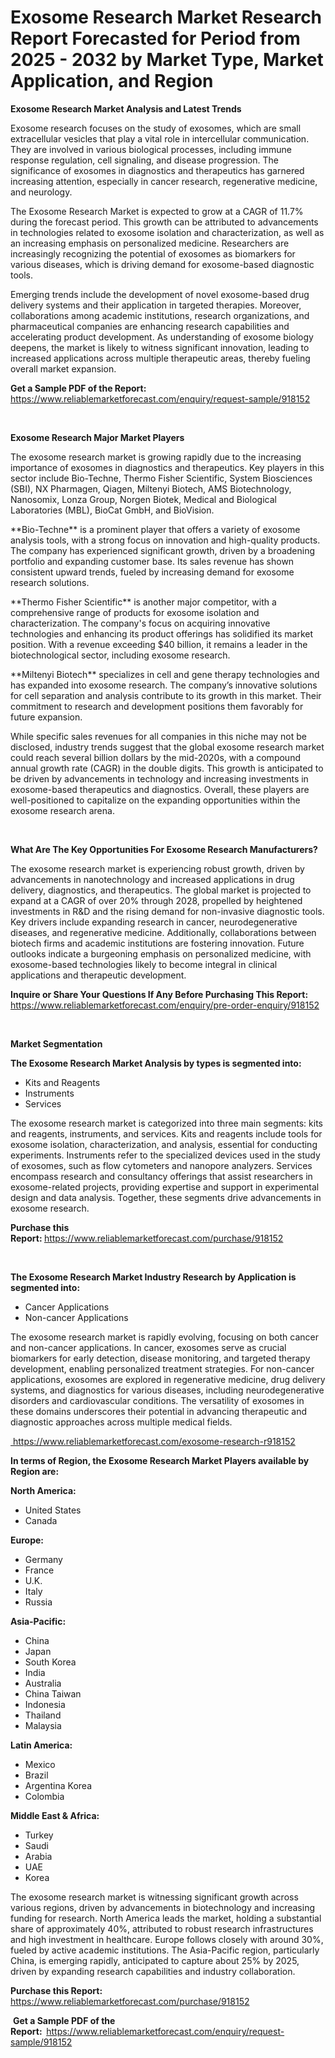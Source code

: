 <p><h1>Exosome Research Market Research Report Forecasted for Period from 2025 -  2032 by Market Type, Market Application, and Region</h1></p><p><strong>Exosome Research Market Analysis and Latest Trends</strong></p>
<p><p>Exosome research focuses on the study of exosomes, which are small extracellular vesicles that play a vital role in intercellular communication. They are involved in various biological processes, including immune response regulation, cell signaling, and disease progression. The significance of exosomes in diagnostics and therapeutics has garnered increasing attention, especially in cancer research, regenerative medicine, and neurology.</p><p>The Exosome Research Market is expected to grow at a CAGR of 11.7% during the forecast period. This growth can be attributed to advancements in technologies related to exosome isolation and characterization, as well as an increasing emphasis on personalized medicine. Researchers are increasingly recognizing the potential of exosomes as biomarkers for various diseases, which is driving demand for exosome-based diagnostic tools.</p><p>Emerging trends include the development of novel exosome-based drug delivery systems and their application in targeted therapies. Moreover, collaborations among academic institutions, research organizations, and pharmaceutical companies are enhancing research capabilities and accelerating product development. As understanding of exosome biology deepens, the market is likely to witness significant innovation, leading to increased applications across multiple therapeutic areas, thereby fueling overall market expansion.</p></p>
<p><strong>Get a Sample PDF of the Report:&nbsp;</strong> <a href="https://www.reliablemarketforecast.com/enquiry/request-sample/918152?utm_campaign=1197&utm_medium=2&utm_source=Github&utm_content=ia&utm_term=18042025&utm_id=exosome-research">https://www.reliablemarketforecast.com/enquiry/request-sample/918152</a></p>
<p>&nbsp;</p>
<p><strong>Exosome Research Major Market Players</strong></p>
<p><p>The exosome research market is growing rapidly due to the increasing importance of exosomes in diagnostics and therapeutics. Key players in this sector include Bio-Techne, Thermo Fisher Scientific, System Biosciences (SBI), NX Pharmagen, Qiagen, Miltenyi Biotech, AMS Biotechnology, Nanosomix, Lonza Group, Norgen Biotek, Medical and Biological Laboratories (MBL), BioCat GmbH, and BioVision.</p><p>**Bio-Techne** is a prominent player that offers a variety of exosome analysis tools, with a strong focus on innovation and high-quality products. The company has experienced significant growth, driven by a broadening portfolio and expanding customer base. Its sales revenue has shown consistent upward trends, fueled by increasing demand for exosome research solutions.</p><p>**Thermo Fisher Scientific** is another major competitor, with a comprehensive range of products for exosome isolation and characterization. The company's focus on acquiring innovative technologies and enhancing its product offerings has solidified its market position. With a revenue exceeding $40 billion, it remains a leader in the biotechnological sector, including exosome research.</p><p>**Miltenyi Biotech** specializes in cell and gene therapy technologies and has expanded into exosome research. The company’s innovative solutions for cell separation and analysis contribute to its growth in this market. Their commitment to research and development positions them favorably for future expansion.</p><p>While specific sales revenues for all companies in this niche may not be disclosed, industry trends suggest that the global exosome research market could reach several billion dollars by the mid-2020s, with a compound annual growth rate (CAGR) in the double digits. This growth is anticipated to be driven by advancements in technology and increasing investments in exosome-based therapeutics and diagnostics. Overall, these players are well-positioned to capitalize on the expanding opportunities within the exosome research arena.</p></p>
<p>&nbsp;</p>
<p><strong>What Are The Key Opportunities For Exosome Research Manufacturers?</strong></p>
<p><p>The exosome research market is experiencing robust growth, driven by advancements in nanotechnology and increased applications in drug delivery, diagnostics, and therapeutics. The global market is projected to expand at a CAGR of over 20% through 2028, propelled by heightened investments in R&D and the rising demand for non-invasive diagnostic tools. Key drivers include expanding research in cancer, neurodegenerative diseases, and regenerative medicine. Additionally, collaborations between biotech firms and academic institutions are fostering innovation. Future outlooks indicate a burgeoning emphasis on personalized medicine, with exosome-based technologies likely to become integral in clinical applications and therapeutic development.</p></p>
<p><strong>Inquire or Share Your Questions If Any Before Purchasing This Report:</strong> <a href="https://www.reliablemarketforecast.com/enquiry/pre-order-enquiry/918152?utm_campaign=1197&utm_medium=2&utm_source=Github&utm_content=ia&utm_term=18042025&utm_id=exosome-research">https://www.reliablemarketforecast.com/enquiry/pre-order-enquiry/918152</a></p>
<p>&nbsp;</p>
<p><strong>Market Segmentation</strong></p>
<p><strong>The Exosome Research Market Analysis by types is segmented into:</strong></p>
<p><ul><li>Kits and Reagents</li><li>Instruments</li><li>Services</li></ul></p>
<p><p>The exosome research market is categorized into three main segments: kits and reagents, instruments, and services. Kits and reagents include tools for exosome isolation, characterization, and analysis, essential for conducting experiments. Instruments refer to the specialized devices used in the study of exosomes, such as flow cytometers and nanopore analyzers. Services encompass research and consultancy offerings that assist researchers in exosome-related projects, providing expertise and support in experimental design and data analysis. Together, these segments drive advancements in exosome research.</p></p>
<p><strong>Purchase this Report:&nbsp;</strong><a href="https://www.reliablemarketforecast.com/purchase/918152?utm_campaign=1197&utm_medium=2&utm_source=Github&utm_content=ia&utm_term=18042025&utm_id=exosome-research">https://www.reliablemarketforecast.com/purchase/918152</a></p>
<p>&nbsp;</p>
<p><strong>The Exosome Research Market Industry Research by Application is segmented into:</strong></p>
<p><ul><li>Cancer Applications</li><li>Non-cancer Applications</li></ul></p>
<p><p>The exosome research market is rapidly evolving, focusing on both cancer and non-cancer applications. In cancer, exosomes serve as crucial biomarkers for early detection, disease monitoring, and targeted therapy development, enabling personalized treatment strategies. For non-cancer applications, exosomes are explored in regenerative medicine, drug delivery systems, and diagnostics for various diseases, including neurodegenerative disorders and cardiovascular conditions. The versatility of exosomes in these domains underscores their potential in advancing therapeutic and diagnostic approaches across multiple medical fields.</p></p>
<p><a href="https://www.reliablemarketforecast.com/exosome-research-r918152?utm_campaign=1197&utm_medium=2&utm_source=Github&utm_content=ia&utm_term=18042025&utm_id=exosome-research">&nbsp;https://www.reliablemarketforecast.com/exosome-research-r918152</a></p>
<p><strong>In terms of Region, the Exosome Research Market Players available by Region are:</strong></p>
<p>
    <p> <strong> North America: </strong>
        <ul>
            <li>United States</li>
            <li>Canada</li>
        </ul>
        </p> 
    <p> <strong> Europe: </strong>
        <ul>
            <li>Germany</li>
            <li>France</li>
            <li>U.K.</li>
            <li>Italy</li>
            <li>Russia</li>
        </ul>
        </p> 
    <p> <strong> Asia-Pacific: </strong>
        <ul>
            <li>China</li>
            <li>Japan</li>
            <li>South Korea</li>
            <li>India</li>
            <li>Australia</li>
            <li>China Taiwan</li>
            <li>Indonesia</li>
            <li>Thailand</li>
            <li>Malaysia</li>
        </ul>
        </p> 
    <p> <strong> Latin America: </strong>
        <ul>
            <li>Mexico</li>
            <li>Brazil</li>
            <li>Argentina Korea</li>
            <li>Colombia</li>
        </ul>
        </p> 
    <p> <strong> Middle East & Africa: </strong>
        <ul>
            <li>Turkey</li>
            <li>Saudi</li>
            <li>Arabia</li>
            <li>UAE</li>
            <li>Korea</li>
        </ul>
    </p>
    </p>
<p><p>The exosome research market is witnessing significant growth across various regions, driven by advancements in biotechnology and increasing funding for research. North America leads the market, holding a substantial share of approximately 40%, attributed to robust research infrastructures and high investment in healthcare. Europe follows closely with around 30%, fueled by active academic institutions. The Asia-Pacific region, particularly China, is emerging rapidly, anticipated to capture about 25% by 2025, driven by expanding research capabilities and industry collaboration.</p></p>
<p><strong>Purchase this Report: </strong><a href="https://www.reliablemarketforecast.com/purchase/918152?utm_campaign=1197&utm_medium=2&utm_source=Github&utm_content=ia&utm_term=18042025&utm_id=exosome-research">https://www.reliablemarketforecast.com/purchase/918152</a></p>
<p>&nbsp;<strong>Get a Sample PDF of the Report:&nbsp;&nbsp;</strong><a href="https://www.reliablemarketforecast.com/enquiry/request-sample/918152?utm_campaign=1197&utm_medium=2&utm_source=Github&utm_content=ia&utm_term=18042025&utm_id=exosome-research">https://www.reliablemarketforecast.com/enquiry/request-sample/918152</a></p>
<p><strong></strong></p>
<p><p></p><p></p><p></p></p>